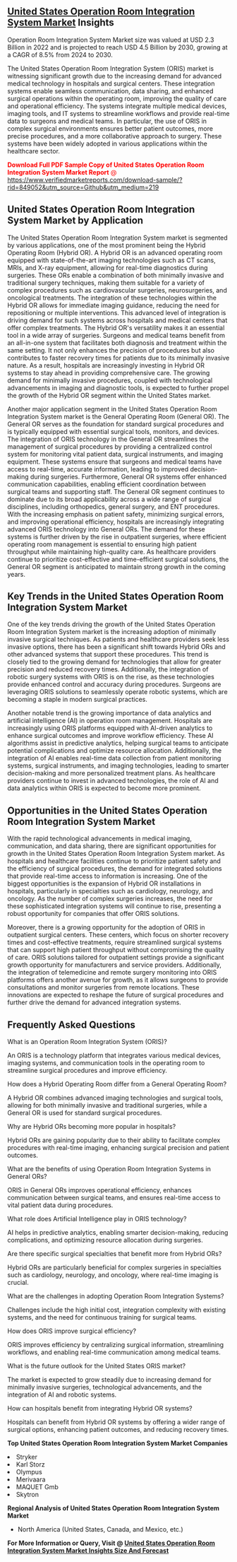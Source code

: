 <h2><a href="https://www.verifiedmarketreports.com/download-sample/?rid=849052&amp;utm_source=Github&amp;utm_medium=219" target="_blank">United States Operation Room Integration System Market</a> Insights</h2><p>Operation Room Integration System Market size was valued at USD 2.3 Billion in 2022 and is projected to reach USD 4.5 Billion by 2030, growing at a CAGR of 8.5% from 2024 to 2030.</p><p><p>The United States Operation Room Integration System (ORIS) market is witnessing significant growth due to the increasing demand for advanced medical technology in hospitals and surgical centers. These integration systems enable seamless communication, data sharing, and enhanced surgical operations within the operating room, improving the quality of care and operational efficiency. The systems integrate multiple medical devices, imaging tools, and IT systems to streamline workflows and provide real-time data to surgeons and medical teams. In particular, the use of ORIS in complex surgical environments ensures better patient outcomes, more precise procedures, and a more collaborative approach to surgery. These systems have been widely adopted in various applications within the healthcare sector. <p><span class=""><span style="color: #ff0000;"><strong>Download Full PDF Sample Copy of United States Operation Room Integration System Market Report</strong> @ </span><a href="https://www.verifiedmarketreports.com/download-sample/?rid=849052&amp;utm_source=Github&amp;utm_medium=219" target="_blank">https://www.verifiedmarketreports.com/download-sample/?rid=849052&amp;utm_source=Github&amp;utm_medium=219</a></span></p></p> <h2>United States Operation Room Integration System Market by Application</h2> <p>The United States Operation Room Integration System market is segmented by various applications, one of the most prominent being the Hybrid Operating Room (Hybrid OR). A Hybrid OR is an advanced operating room equipped with state-of-the-art imaging technologies such as CT scans, MRIs, and X-ray equipment, allowing for real-time diagnostics during surgeries. These ORs enable a combination of both minimally invasive and traditional surgery techniques, making them suitable for a variety of complex procedures such as cardiovascular surgeries, neurosurgeries, and oncological treatments. The integration of these technologies within the Hybrid OR allows for immediate imaging guidance, reducing the need for repositioning or multiple interventions. This advanced level of integration is driving demand for such systems across hospitals and medical centers that offer complex treatments. The Hybrid OR's versatility makes it an essential tool in a wide array of surgeries. Surgeons and medical teams benefit from an all-in-one system that facilitates both diagnosis and treatment within the same setting. It not only enhances the precision of procedures but also contributes to faster recovery times for patients due to its minimally invasive nature. As a result, hospitals are increasingly investing in Hybrid OR systems to stay ahead in providing comprehensive care. The growing demand for minimally invasive procedures, coupled with technological advancements in imaging and diagnostic tools, is expected to further propel the growth of the Hybrid OR segment within the United States market.</p> <p>Another major application segment in the United States Operation Room Integration System market is the General Operating Room (General OR). The General OR serves as the foundation for standard surgical procedures and is typically equipped with essential surgical tools, monitors, and devices. The integration of ORIS technology in the General OR streamlines the management of surgical procedures by providing a centralized control system for monitoring vital patient data, surgical instruments, and imaging equipment. These systems ensure that surgeons and medical teams have access to real-time, accurate information, leading to improved decision-making during surgeries. Furthermore, General OR systems offer enhanced communication capabilities, enabling efficient coordination between surgical teams and supporting staff. The General OR segment continues to dominate due to its broad applicability across a wide range of surgical disciplines, including orthopedics, general surgery, and ENT procedures. With the increasing emphasis on patient safety, minimizing surgical errors, and improving operational efficiency, hospitals are increasingly integrating advanced ORIS technology into General ORs. The demand for these systems is further driven by the rise in outpatient surgeries, where efficient operating room management is essential to ensuring high patient throughput while maintaining high-quality care. As healthcare providers continue to prioritize cost-effective and time-efficient surgical solutions, the General OR segment is anticipated to maintain strong growth in the coming years.</p> <h2>Key Trends in the United States Operation Room Integration System Market</h2> <p>One of the key trends driving the growth of the United States Operation Room Integration System market is the increasing adoption of minimally invasive surgical techniques. As patients and healthcare providers seek less invasive options, there has been a significant shift towards Hybrid ORs and other advanced systems that support these procedures. This trend is closely tied to the growing demand for technologies that allow for greater precision and reduced recovery times. Additionally, the integration of robotic surgery systems with ORIS is on the rise, as these technologies provide enhanced control and accuracy during procedures. Surgeons are leveraging ORIS solutions to seamlessly operate robotic systems, which are becoming a staple in modern surgical practices.</p> <p>Another notable trend is the growing importance of data analytics and artificial intelligence (AI) in operation room management. Hospitals are increasingly using ORIS platforms equipped with AI-driven analytics to enhance surgical outcomes and improve workflow efficiency. These AI algorithms assist in predictive analytics, helping surgical teams to anticipate potential complications and optimize resource allocation. Additionally, the integration of AI enables real-time data collection from patient monitoring systems, surgical instruments, and imaging technologies, leading to smarter decision-making and more personalized treatment plans. As healthcare providers continue to invest in advanced technologies, the role of AI and data analytics within ORIS is expected to become more prominent.</p> <h2>Opportunities in the United States Operation Room Integration System Market</h2> <p>With the rapid technological advancements in medical imaging, communication, and data sharing, there are significant opportunities for growth in the United States Operation Room Integration System market. As hospitals and healthcare facilities continue to prioritize patient safety and the efficiency of surgical procedures, the demand for integrated solutions that provide real-time access to information is increasing. One of the biggest opportunities is the expansion of Hybrid OR installations in hospitals, particularly in specialties such as cardiology, neurology, and oncology. As the number of complex surgeries increases, the need for these sophisticated integration systems will continue to rise, presenting a robust opportunity for companies that offer ORIS solutions.</p> <p>Moreover, there is a growing opportunity for the adoption of ORIS in outpatient surgical centers. These centers, which focus on shorter recovery times and cost-effective treatments, require streamlined surgical systems that can support high patient throughput without compromising the quality of care. ORIS solutions tailored for outpatient settings provide a significant growth opportunity for manufacturers and service providers. Additionally, the integration of telemedicine and remote surgery monitoring into ORIS platforms offers another avenue for growth, as it allows surgeons to provide consultations and monitor surgeries from remote locations. These innovations are expected to reshape the future of surgical procedures and further drive the demand for advanced integration systems.</p> <h2>Frequently Asked Questions</h2> <p>What is an Operation Room Integration System (ORIS)?</p> <p>An ORIS is a technology platform that integrates various medical devices, imaging systems, and communication tools in the operating room to streamline surgical procedures and improve efficiency.</p> <p>How does a Hybrid Operating Room differ from a General Operating Room?</p> <p>A Hybrid OR combines advanced imaging technologies and surgical tools, allowing for both minimally invasive and traditional surgeries, while a General OR is used for standard surgical procedures.</p> <p>Why are Hybrid ORs becoming more popular in hospitals?</p> <p>Hybrid ORs are gaining popularity due to their ability to facilitate complex procedures with real-time imaging, enhancing surgical precision and patient outcomes.</p> <p>What are the benefits of using Operation Room Integration Systems in General ORs?</p> <p>ORIS in General ORs improves operational efficiency, enhances communication between surgical teams, and ensures real-time access to vital patient data during procedures.</p> <p>What role does Artificial Intelligence play in ORIS technology?</p> <p>AI helps in predictive analytics, enabling smarter decision-making, reducing complications, and optimizing resource allocation during surgeries.</p> <p>Are there specific surgical specialties that benefit more from Hybrid ORs?</p> <p>Hybrid ORs are particularly beneficial for complex surgeries in specialties such as cardiology, neurology, and oncology, where real-time imaging is crucial.</p> <p>What are the challenges in adopting Operation Room Integration Systems?</p> <p>Challenges include the high initial cost, integration complexity with existing systems, and the need for continuous training for surgical teams.</p> <p>How does ORIS improve surgical efficiency?</p> <p>ORIS improves efficiency by centralizing surgical information, streamlining workflows, and enabling real-time communication among medical teams.</p> <p>What is the future outlook for the United States ORIS market?</p> <p>The market is expected to grow steadily due to increasing demand for minimally invasive surgeries, technological advancements, and the integration of AI and robotic systems.</p> <p>How can hospitals benefit from integrating Hybrid OR systems?</p> <p>Hospitals can benefit from Hybrid OR systems by offering a wider range of surgical options, enhancing patient outcomes, and reducing recovery times.</p> </p><p><strong>Top United States Operation Room Integration System Market Companies</strong></p><div data-test-id=""><p><li>Stryker</li><li> Karl Storz</li><li> Olympus</li><li> Merivaara</li><li> MAQUET Gmb</li><li> Skytron</li></p><div><strong>Regional Analysis of&nbsp;United States Operation Room Integration System Market</strong></div><ul><li dir="ltr"><p dir="ltr">North America&nbsp;(United States, Canada, and Mexico, etc.)</p></li></ul><p><strong>For More Information or Query, Visit @&nbsp;</strong><strong><a href="https://www.verifiedmarketreports.com/product/operation-room-integration-system-market/?utm_source=Github&amp;utm_medium=219" target="_blank">United States Operation Room Integration System Market Insights Size And Forecast</a></strong></p></div>

